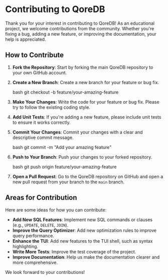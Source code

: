 # Contributing to QoreDB

Thank you for your interest in contributing to QoreDB! As an educational project, we welcome contributions from the community. Whether you're fixing a bug, adding a new feature, or improving the documentation, your help is appreciated.

## How to Contribute

1.  **Fork the Repository**: Start by forking the main QoreDB repository to your own GitHub account.

2.  **Create a New Branch**: Create a new branch for your feature or bug fix.

    <backticks>bash
    git checkout -b feature/your-amazing-feature
    <backticks>

3.  **Make Your Changes**: Write the code for your feature or bug fix. Please try to follow the existing coding style.

4.  **Add Unit Tests**: If you're adding a new feature, please include unit tests to ensure it works correctly.

5.  **Commit Your Changes**: Commit your changes with a clear and descriptive commit message.

    <backticks>bash
    git commit -m "Add your amazing feature"
    <backticks>

6.  **Push to Your Branch**: Push your changes to your forked repository.

    <backticks>bash
    git push origin feature/your-amazing-feature
    <backticks>

7.  **Open a Pull Request**: Go to the QoreDB repository on GitHub and open a new pull request from your branch to the `main` branch.

## Areas for Contribution

Here are some ideas for how you can contribute:

- **Add New SQL Features**: Implement new SQL commands or clauses (e.g., `UPDATE`, `DELETE`, `JOIN`).
- **Improve the Query Optimizer**: Add new optimization rules to improve query performance.
- **Enhance the TUI**: Add new features to the TUI shell, such as syntax highlighting.
- **Write More Tests**: Improve the test coverage of the project.
- **Improve Documentation**: Help us make the documentation clearer and more comprehensive.

We look forward to your contributions!